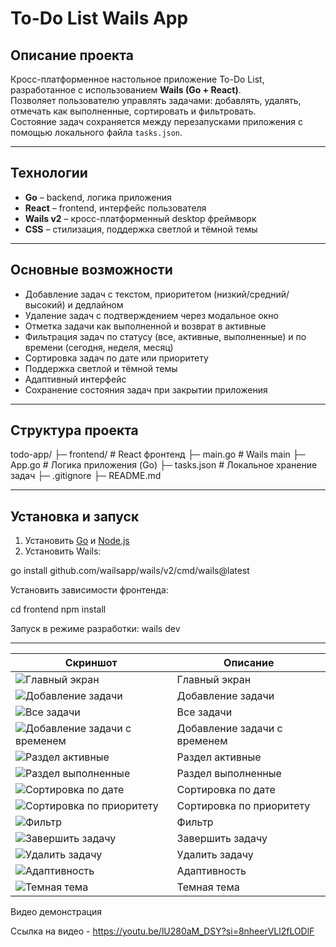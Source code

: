 # To-Do List Wails App

## Описание проекта
Кросс-платформенное настольное приложение To-Do List, разработанное с использованием **Wails (Go + React)**.  
Позволяет пользователю управлять задачами: добавлять, удалять, отмечать как выполненные, сортировать и фильтровать.  
Состояние задач сохраняется между перезапусками приложения с помощью локального файла `tasks.json`.

---

## Технологии
- **Go** – backend, логика приложения
- **React** – frontend, интерфейс пользователя
- **Wails v2** – кросс-платформенный desktop фреймворк
- **CSS** – стилизация, поддержка светлой и тёмной темы

---

## Основные возможности
- Добавление задач с текстом, приоритетом (низкий/средний/высокий) и дедлайном  
- Удаление задач с подтверждением через модальное окно  
- Отметка задачи как выполненной и возврат в активные  
- Фильтрация задач по статусу (все, активные, выполненные) и по времени (сегодня, неделя, месяц)  
- Сортировка задач по дате или приоритету  
- Поддержка светлой и тёмной темы  
- Адаптивный интерфейс  
- Сохранение состояния задач при закрытии приложения

---

## Структура проекта
todo-app/
├─ frontend/ # React фронтенд
├─ main.go # Wails main
├─ App.go # Логика приложения (Go)
├─ tasks.json # Локальное хранение задач
├─ .gitignore
├─ README.md


---

## Установка и запуск
1. Установить [Go](https://go.dev/) и [Node.js](https://nodejs.org/)
2. Установить Wails:

go install github.com/wailsapp/wails/v2/cmd/wails@latest

Установить зависимости фронтенда:

cd frontend
npm install

Запуск в режиме разработки:
wails dev

---

| Скриншот | Описание |
|----------|----------|
| ![Главный экран](https://raw.githubusercontent.com/aruYermek/todo/master/screenshots/main-page.png) | Главный экран |
| ![Добавление задачи](https://raw.githubusercontent.com/aruYermek/todo/master/screenshots/enter-todo.png) | Добавление задачи |
| ![Все задачи](https://raw.githubusercontent.com/aruYermek/todo/master/screenshots/add-todo.png) | Все задачи |
| ![Добавление задачи с временем](https://raw.githubusercontent.com/aruYermek/todo/master/screenshots/enter-todo-withtime.png) | Добавление задачи с временем |
| ![Раздел активные](https://raw.githubusercontent.com/aruYermek/todo/master/screenshots/active.png) | Раздел активные |
| ![Раздел выполненные](https://raw.githubusercontent.com/aruYermek/todo/master/screenshots/done.png) | Раздел выполненные |
| ![Сортировка по дате](https://raw.githubusercontent.com/aruYermek/todo/master/screenshots/sorting-date.png) | Сортировка по дате |
| ![Сортировка по приоритету](https://raw.githubusercontent.com/aruYermek/todo/master/screenshots/sorting-degree.png) | Сортировка по приоритету |
| ![Фильтр](https://raw.githubusercontent.com/aruYermek/todo/master/screenshots/filter.png) | Фильтр |
| ![Завершить задачу](https://raw.githubusercontent.com/aruYermek/todo/master/screenshots/todo-done.png) | Завершить задачу |
| ![Удалить задачу](https://raw.githubusercontent.com/aruYermek/todo/master/screenshots/delete.png) | Удалить задачу |
| ![Адаптивность](https://raw.githubusercontent.com/aruYermek/todo/master/screenshots/responsive.png) | Адаптивность |
| ![Темная тема](https://raw.githubusercontent.com/aruYermek/todo/master/screenshots/dark.png) | Темная тема |




Видео демонстрация

Ссылка на видео - https://youtu.be/lU280aM_DSY?si=8nheerVLl2fLODlF



